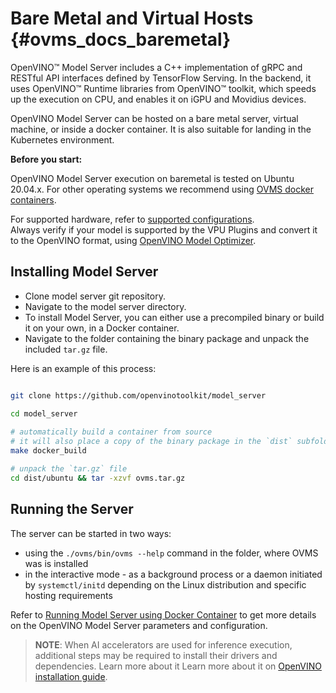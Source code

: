 # Bare Metal and Virtual Hosts {#ovms_docs_baremetal}

OpenVINO™ Model Server includes a C++ implementation of gRPC and RESTful API interfaces defined by TensorFlow Serving. 
In the backend, it uses OpenVINO&trade; Runtime libraries from OpenVINO&trade; toolkit, which speeds up the execution on CPU, and enables it on iGPU and Movidius devices.

OpenVINO Model Server can be hosted on a bare metal server, virtual machine, or inside a docker container. It is also suitable for landing in the Kubernetes environment.

**Before you start:**

OpenVINO Model Server execution on baremetal is tested on Ubuntu 20.04.x. For other operating systems we recommend using [OVMS docker containers](./docker_container.md).

For supported hardware, refer to [supported configurations](https://docs.openvinotoolkit.org/latest/_docs_IE_DG_supported_plugins_Supported_Devices.html).   
Always verify if your model is supported by the VPU Plugins and convert it to the OpenVINO format, using [OpenVINO Model Optimizer](https://software.intel.com/en-us/articles/OpenVINO-ModelOptimizer).

## Installing Model Server <a name="model-server-installation"></a>

- Clone model server git repository.
- Navigate to the model server directory.
- To install Model Server, you can either use a precompiled binary or build it on your own, in a Docker container.
- Navigate to the folder containing the binary package and unpack the included `tar.gz` file.

Here is an example of this process:

```Bash

git clone https://github.com/openvinotoolkit/model_server

cd model_server   
   
# automatically build a container from source
# it will also place a copy of the binary package in the `dist` subfolder in the Model Server root directory
make docker_build

# unpack the `tar.gz` file
cd dist/ubuntu && tar -xzvf ovms.tar.gz

```

## Running the Server

The server can be started in two ways:

- using the ```./ovms/bin/ovms --help``` command in the folder, where OVMS was is installed
- in the interactive mode - as a background process or a daemon initiated by ```systemctl/initd``` depending on the Linux distribution and specific hosting requirements

Refer to [Running Model Server using Docker Container](./docker_container.md) to get more details on the OpenVINO Model Server parameters and configuration.

> **NOTE**:
> When AI accelerators are used for inference execution, additional steps may be required to install their drivers and dependencies. Learn more about it 
> Learn more about it on [OpenVINO installation guide](https://docs.openvinotoolkit.org/latest/openvino_docs_install_guides_installing_openvino_linux.html).
